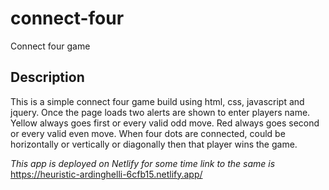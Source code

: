 # connect-four
Connect four game
## Description
This is a simple connect four game build using html, css, javascript and jquery. Once the page loads
two alerts are shown to enter players name. Yellow always goes first or every valid odd move.
Red always goes second or every valid even move. When four dots are connected, could be horizontally
or vertically or diagonally then that player wins the game.

*This app is deployed on Netlify for some time link to the same is* https://heuristic-ardinghelli-6cfb15.netlify.app/
